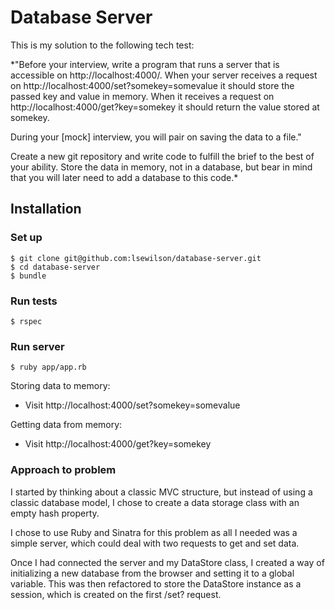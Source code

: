 # Database Server

This is my solution to the following tech test:

*"Before your interview, write a program that runs a server that is accessible on http://localhost:4000/. When your server receives a request on http://localhost:4000/set?somekey=somevalue it should store the passed key and value in memory. When it receives a request on http://localhost:4000/get?key=somekey it should return the value stored at somekey.

During your [mock] interview, you will pair on saving the data to a file."

Create a new git repository and write code to fulfill the brief to the best of your ability. Store the data in memory, not in a database, but bear in mind that you will later need to add a database to this code.*

## Installation

### Set up
```
$ git clone git@github.com:lsewilson/database-server.git
$ cd database-server
$ bundle
```

### Run tests
```
$ rspec
```

### Run server
```
$ ruby app/app.rb
```

Storing data to memory:

* Visit http://localhost:4000/set?somekey=somevalue

Getting data from memory:

* Visit http://localhost:4000/get?key=somekey

### Approach to problem

I started by thinking about a classic MVC structure, but instead of using a classic database model, I chose to create a data storage class with an empty hash property.

I chose to use Ruby and Sinatra for this problem as all I needed was a simple server, which could deal with two requests to get and set data.

Once I had connected the server and my DataStore class, I created a way of initializing a new database from the browser and setting it to a global variable. This was then refactored to store the DataStore instance as a session, which is created on the first /set? request. 

